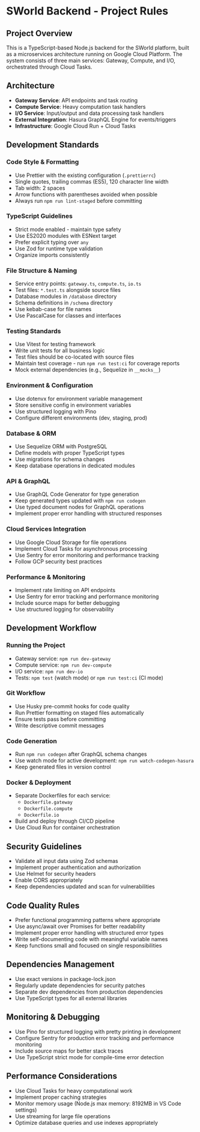 # SWorld Backend - Project Rules

## Project Overview

This is a TypeScript-based Node.js backend for the SWorld platform, built as a microservices architecture running on Google Cloud Platform. The system consists of three main services: Gateway, Compute, and I/O, orchestrated through Cloud Tasks.

## Architecture

- **Gateway Service**: API endpoints and task routing
- **Compute Service**: Heavy computation task handlers
- **I/O Service**: Input/output and data processing task handlers
- **External Integration**: Hasura GraphQL Engine for events/triggers
- **Infrastructure**: Google Cloud Run + Cloud Tasks

## Development Standards

### Code Style & Formatting

- Use Prettier with the existing configuration (`.prettierrc`)
- Single quotes, trailing commas (ES5), 120 character line width
- Tab width: 2 spaces
- Arrow functions with parentheses avoided when possible
- Always run `npm run lint-staged` before committing

### TypeScript Guidelines

- Strict mode enabled - maintain type safety
- Use ES2020 modules with ESNext target
- Prefer explicit typing over `any`
- Use Zod for runtime type validation
- Organize imports consistently

### File Structure & Naming

- Service entry points: `gateway.ts`, `compute.ts`, `io.ts`
- Test files: `*.test.ts` alongside source files
- Database modules in `/database` directory
- Schema definitions in `/schema` directory
- Use kebab-case for file names
- Use PascalCase for classes and interfaces

### Testing Standards

- Use Vitest for testing framework
- Write unit tests for all business logic
- Test files should be co-located with source files
- Maintain test coverage - run `npm run test:ci` for coverage reports
- Mock external dependencies (e.g., Sequelize in `__mocks__`)

### Environment & Configuration

- Use dotenvx for environment variable management
- Store sensitive config in environment variables
- Use structured logging with Pino
- Configure different environments (dev, staging, prod)

### Database & ORM

- Use Sequelize ORM with PostgreSQL
- Define models with proper TypeScript types
- Use migrations for schema changes
- Keep database operations in dedicated modules

### API & GraphQL

- Use GraphQL Code Generator for type generation
- Keep generated types updated with `npm run codegen`
- Use typed document nodes for GraphQL operations
- Implement proper error handling with structured responses

### Cloud Services Integration

- Use Google Cloud Storage for file operations
- Implement Cloud Tasks for asynchronous processing
- Use Sentry for error monitoring and performance tracking
- Follow GCP security best practices

### Performance & Monitoring

- Implement rate limiting on API endpoints
- Use Sentry for error tracking and performance monitoring
- Include source maps for better debugging
- Use structured logging for observability

## Development Workflow

### Running the Project

- Gateway service: `npm run dev-gateway`
- Compute service: `npm run dev-compute`
- I/O service: `npm run dev-io`
- Tests: `npm test` (watch mode) or `npm run test:ci` (CI mode)

### Git Workflow

- Use Husky pre-commit hooks for code quality
- Run Prettier formatting on staged files automatically
- Ensure tests pass before committing
- Write descriptive commit messages

### Code Generation

- Run `npm run codegen` after GraphQL schema changes
- Use watch mode for active development: `npm run watch-codegen-hasura`
- Keep generated files in version control

### Docker & Deployment

- Separate Dockerfiles for each service:
  - `Dockerfile.gateway`
  - `Dockerfile.compute`
  - `Dockerfile.io`
- Build and deploy through CI/CD pipeline
- Use Cloud Run for container orchestration

## Security Guidelines

- Validate all input data using Zod schemas
- Implement proper authentication and authorization
- Use Helmet for security headers
- Enable CORS appropriately
- Keep dependencies updated and scan for vulnerabilities

## Code Quality Rules

- Prefer functional programming patterns where appropriate
- Use async/await over Promises for better readability
- Implement proper error handling with structured error types
- Write self-documenting code with meaningful variable names
- Keep functions small and focused on single responsibilities

## Dependencies Management

- Use exact versions in package-lock.json
- Regularly update dependencies for security patches
- Separate dev dependencies from production dependencies
- Use TypeScript types for all external libraries

## Monitoring & Debugging

- Use Pino for structured logging with pretty printing in development
- Configure Sentry for production error tracking and performance monitoring
- Include source maps for better stack traces
- Use TypeScript strict mode for compile-time error detection

## Performance Considerations

- Use Cloud Tasks for heavy computational work
- Implement proper caching strategies
- Monitor memory usage (Node.js max memory: 8192MB in VS Code settings)
- Use streaming for large file operations
- Optimize database queries and use indexes appropriately
